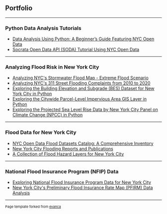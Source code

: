 ## Portfolio

---

### Python Data Analysis Tutorials

- [Data Analysis Using Python: A Beginner’s Guide Featuring NYC Open Data](https://github.com/mebauer/data-analysis-using-python)
- [Socrata Open Data API (SODA) Tutorial Using NYC Open Data](https://github.com/mebauer/sodapy-tutorial-nyc-opendata)

---

### Analyzing Flood Risk in New York City

- [Analyzing NYC's Stormwater Flood Map - Extreme Flood Scenario](https://github.com/mebauer/stormwater-map-analysis-nyc)
- [Analyzing NYC's 311 Street Flooding Complaints from 2010 to 2020](https://github.com/mebauer/nyc-311-street-flooding)
- [Exploring the Building Elevation and Subgrade (BES) Dataset for New York City in Python](https://github.com/mebauer/building-elevation-subgrade-nyc)
- [Exploring the Citywide Parcel-Level Impervious Area GIS Layer in Python](https://github.com/mebauer/parcel-impervious-area-nyc)
- [Exploring the Projected Sea Level Rise Data by New York City Panel on Climate Change (NPCC) in Python](https://github.com/mebauer/projected-sea-level-rise-nyc)

---

### Flood Data for New York City

- [NYC Open Data Flood Datasets Catalog: A Comprehensive Inventory](https://github.com/mebauer/nyc-flood-data)
- [New York City Flooding Reports and Publications](https://github.com/mebauer/nyc-flood-reports)
- [A Collection of Flood Hazard Layers for New York City](https://github.com/mebauer/nyc-flood-layers)

---

### National Flood Insurance Program (NFIP) Data

- [Exploring National Flood Insurance Program Data for New York City](https://github.com/mebauer/fema-nfip-nyc)
- [New York City's Preliminary Flood Insurance Rate Map (PFIRM) Data Analysis](https://github.com/mebauer/nyc-floodzone-analysis)

---

<p style="font-size:11px">Page template forked from <a href="https://github.com/evanca/quick-portfolio">evanca</a></p>
<!-- Remove above link if you don't want to attibute -->

